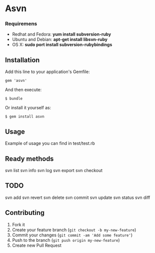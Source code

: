 # Asvn

### Requiremens  
- Redhat and Fedora: **yum install subversion-ruby**  
- Ubuntu and Debian: **apt-get install libsvn-ruby**  
- OS X: **sudo port install subversion-rubybindings**  

## Installation

Add this line to your application's Gemfile:

    gem 'asvn'

And then execute:

    $ bundle

Or install it yourself as:

    $ gem install asvn

## Usage

Example of usage you can find in test/test.rb

## Ready methods

svn list
svn info
svn log
svn export
svn checkout

## TODO

svn add
svn revert
svn delete
svn commit
svn update
svn status
svn diff

## Contributing

1. Fork it
2. Create your feature branch (`git checkout -b my-new-feature`)
3. Commit your changes (`git commit -am 'Add some feature'`)
4. Push to the branch (`git push origin my-new-feature`)
5. Create new Pull Request

